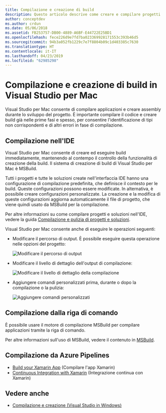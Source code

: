 ```yaml
---
title: Compilazione e creazione di build
description: Questo articolo descrive come creare e compilare progetti e soluzioni in Visual Studio per Mac
author: conceptdev
ms.author: crdun
ms.date: 05/06/2018
ms.assetid: FB253757-DB00-4889-A6BF-E44722E25BD1
ms.openlocfilehash: fece226d9e7fd7ba023369928171553c393b46d5
ms.sourcegitcommit: 94b3a052fb1229c7e7f8804b09c1d403385c7630
ms.translationtype: HT
ms.contentlocale: it-IT
ms.lasthandoff: 04/23/2019
ms.locfileid: "62985298"
---
```

# <a name="compiling-and-building-in-visual-studio-for-mac"></a>Compilazione e creazione di build in Visual Studio per Mac

Visual Studio per Mac consente di compilare applicazioni e creare assembly durante lo sviluppo del progetto. È importante compilare il codice e creare build già nelle prime fasi e spesso, per consentire l'identificazione di tipi non corrispondenti e di altri errori in fase di compilazione.

## <a name="building-from-the-ide"></a>Compilazione nell'IDE

Visual Studio per Mac consente di creare ed eseguire build immediatamente, mantenendo al contempo il controllo della funzionalità di creazione della build. Il sistema di creazione di build di Visual Studio per Mac è MSBuild.

Tutti i progetti e tutte le soluzioni create nell'interfaccia IDE hanno una configurazione di compilazione predefinita, che definisce il contesto per le build. Queste configurazioni possono essere modificate. In alternativa, è possibile creare configurazioni personalizzate. La creazione e la modifica di queste configurazioni aggiorna automaticamente il file di progetto, che viene quindi usato da MSBuild per la compilazione.

Per altre informazioni su come compilare progetti e soluzioni nell'IDE, vedere la guida [Compilazione e pulizia di progetti e soluzioni](building-and-cleaning-projects-and-solutions.md).

Visual Studio per Mac consente anche di eseguire le operazioni seguenti:

* Modificare il percorso di output. È possibile eseguire questa operazione nelle opzioni del progetto:

    ![Modificare il percorso di output](media/compiling-and-building-image4.png)

* Modificare il livello di dettaglio dell'output di compilazione:

    ![Modificare il livello di dettaglio della compilazione](media/compiling-and-building-image5.png)

* Aggiungere comandi personalizzati prima, durante o dopo la compilazione o la pulizia:

    ![Aggiungere comandi personalizzati](media/compiling-and-building-image6.png)

## <a name="building-from-command-line"></a>Compilazione dalla riga di comando

È possibile usare il motore di compilazione MSBuild per compilare applicazioni tramite la riga di comando.

Per altre informazioni sull'uso di MSBuild, vedere il contenuto in [MSBuild](/visualstudio/msbuild/msbuild).

## <a name="building-from-azure-pipelines"></a>Compilazione da Azure Pipelines

* [Build your Xamarin App](/vsts/pipelines/apps/mobile/xamarin?view=vsts&tabs=vsts) (Compilare l'app Xamarin)
* [Continuous Integration with Xamarin](https://developer.xamarin.com/guides/cross-platform/ci/) (Integrazione continua con Xamarin)

## <a name="see-also"></a>Vedere anche

- [Compilazione e creazione (Visual Studio in Windows)](/visualstudio/ide/compiling-and-building-in-visual-studio)